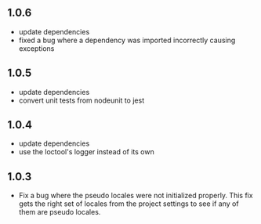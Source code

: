 ## 1.0.6

-   update dependencies
-   fixed a bug where a dependency was imported incorrectly causing
    exceptions

## 1.0.5

-   update dependencies
-   convert unit tests from nodeunit to jest

## 1.0.4

-   update dependencies
-   use the loctool's logger instead of its own

## 1.0.3

-   Fix a bug where the pseudo locales were not initialized properly.
    This fix gets the right set of locales from the project settings to
    see if any of them are pseudo locales.
